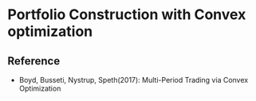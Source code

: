 
# Portfolio Construction with Convex optimization


## Reference

- Boyd, Busseti, Nystrup, Speth(2017): Multi-Period Trading via Convex Optimization